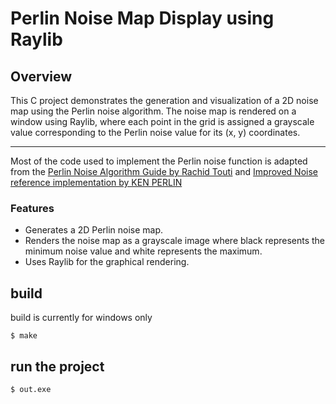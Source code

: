 # Perlin Noise Map Display using Raylib
## Overview
This C project demonstrates the generation and visualization of a 2D noise map using the Perlin noise algorithm. The noise map is rendered on a window using Raylib, where each point in the grid is assigned a grayscale value corresponding to the Perlin noise value for its (x, y) coordinates.


---

Most of the code used to implement the Perlin noise function is adapted from the [Perlin Noise Algorithm Guide by Rachid Touti](https://rtouti.github.io/graphics/perlin-noise-algorithm) and [Improved Noise reference implementation by KEN PERLIN](https://cs.nyu.edu/~perlin/noise/)

### Features
- Generates a 2D Perlin noise map.
- Renders the noise map as a grayscale image where black represents the minimum noise value and white represents the maximum.
- Uses Raylib for the graphical rendering.


## build
build is currently for windows only

`$ make`

## run the project

`$ out.exe`